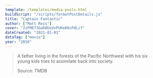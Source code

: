```yaml
---
template: /templates/media-posts.html
buildScript: "/scripts/formatPostDetails.js"
title: "Captain Fantastic"
author: ["Matt Ross"]
cover: "2sFME73GaD8UsUxPUKe60cPdLif"
dateCreated: "2021-01-01"
dataTag: ["movie"]
year: "2016"
---
```


> A father living in the forests of the Pacific Northwest with his six young kids tries to assimilate back into society.
>
> Source: TMDB
